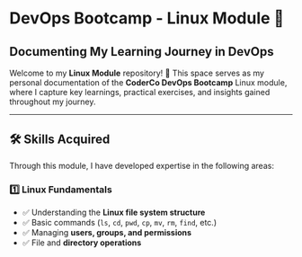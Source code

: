 # DevOps Bootcamp - Linux Module 🚀  
## Documenting My Learning Journey in DevOps  

Welcome to my **Linux Module** repository! 🎯 This space serves as my personal documentation of the **CoderCo DevOps Bootcamp** Linux module, where I capture key learnings, practical exercises, and insights gained throughout my journey.  

---

## 🛠️ Skills Acquired  
Through this module, I have developed expertise in the following areas:  

### 1️⃣ Linux Fundamentals  
- ✅ Understanding the **Linux file system structure**  
- ✅ Basic commands (`ls`, `cd`, `pwd`, `cp`, `mv`, `rm`, `find`, etc.)  
- ✅ Managing **users, groups, and permissions**  
- ✅ File and **directory operations**  
